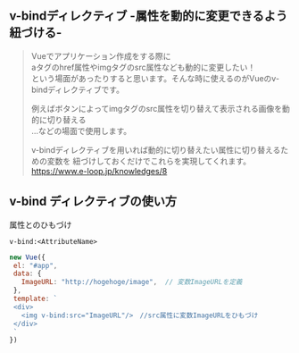 ## v-bindディレクティブ -属性を動的に変更できるよう紐づける-

> Vueでアプリケーション作成をする際に  
> aタグのhref属性やimgタグのsrc属性なども動的に変更したい！  
> という場面があったりすると思います。そんな時に使えるのがVueのv-bindディレクティブです。  
>  
> 例えばボタンによってimgタグのsrc属性を切り替えて表示される画像を動的に切り替える  
> …などの場面で使用します。
> 
> v-bindディレクティブを用いれば動的に切り替えたい属性に切り替えるための変数を
> 紐づけしておくだけでこれらを実現してくれます。
https://www.e-loop.jp/knowledges/8

## v-bind ディレクティブの使い方

属性とのひもづけ
```
v-bind:<AttributeName>
```

```Vue.js
new Vue({
 el: "#app",
 data: { 
   ImageURL: "http://hogehoge/image",  // 変数ImageURLを定義
 },
 template: `
 <div>
   <img v-bind:src="ImageURL"/>　//src属性に変数ImageURLをひもづけ
 </div>
 `
})
```
